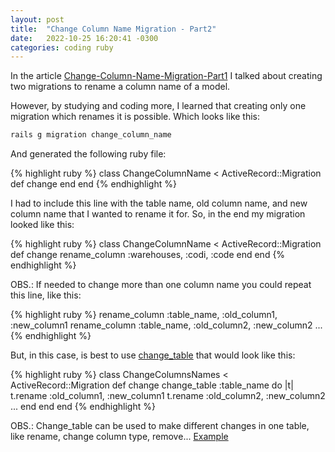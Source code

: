 ```yaml
---
layout: post
title:  "Change Column Name Migration - Part2"
date:   2022-10-25 16:20:41 -0300
categories: coding ruby
---
```

In the article [Change-Column-Name-Migration-Part1] I talked about creating two migrations
to rename a column name of a model.

However, by studying and coding more, I learned that creating only one migration which renames it is possible. Which looks like this:

```bash
rails g migration change_column_name
```

And generated the following ruby file:

{% highlight ruby %}
class ChangeColumnName < ActiveRecord::Migration
 def change
 end
end
{% endhighlight %}

I had to include this line with the table name, old column name, and new column name that I wanted to rename it for.
So, in the end my migration looked like this:

{% highlight ruby %}
class ChangeColumnName < ActiveRecord::Migration
 def change
  rename_column :warehouses, :codi, :code
 end
end
{% endhighlight %}

OBS.: If needed to change more than one column name you
could repeat this line, like this:

{% highlight ruby %}
rename_column :table_name, :old_column1, :new_column1
rename_column :table_name, :old_column2, :new_column2
...
{% endhighlight %}

But, in this case, is best to use [change_table] that would look like this:

{% highlight ruby %}
class ChangeColumnsNames < ActiveRecord::Migration
 def change
    change_table :table_name do |t|
      t.rename :old_column1, :new_column1
      t.rename :old_column2, :new_column2
      ...
    end
  end
end
{% endhighlight %}

OBS.: Change_table can be used to make different 
changes in one table, like rename, change column type, remove...
[Example]

[Example]: https://guides.rubyonrails.org/active_record_migrations.html#changing-tables
[change_table]: https://api.rubyonrails.org/v7.0.4/classes/ActiveRecord/ConnectionAdapters/SchemaStatements.html#method-i-change_table
[Change-Column-Name-Migration-Part1]: https://thaisantero.github.io/coding/ruby/2022/09/16/change-column-name-migration-pt1.html